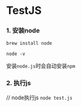 # TestJS

### 1. 安装node

`brew install node`

`node -v`

安装`node.js`时会自动安装`npm`

### 2. 执行js

// node执行js
`node test.js`

